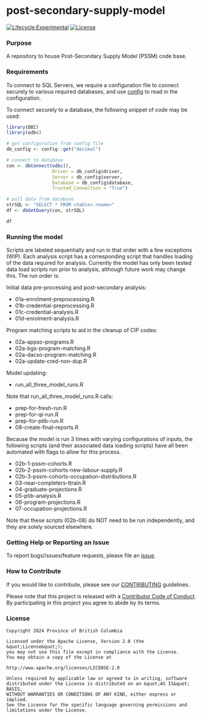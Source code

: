 # post-secondary-supply-model

<!-- badges: start -->
[![Lifecycle:Experimental](https://img.shields.io/badge/Lifecycle-Experimental-339999)](https://github.com/bcgov/repomountie/blob/master/doc/lifecycle-badges.md)
[![License](https://img.shields.io/badge/License-Apache%202.0-blue.svg)](https://opensource.org/licenses/Apache-2.0)
<!-- badges: end -->

### Purpose

A repository to house Post-Secondary Supply Model (PSSM) code base.

### Requirements

To connect to SQL Servers, we require a configuration file to connect securely to various required databases, and use [config](https://rstudio.github.io/config/) to read in the configuration. 

To connect securely to a database, the following snippet of code may be used:

```r
library(DBI)
library(odbc)

# get configuration from config file 
db_config <- config::get("decimal")

# connect to database
con <- dbConnect(odbc(),
                 Driver = db_config$driver,
                 Server = db_config$server,
                 Database = db_config$database,
                 Trusted_Connection = "True")

# pull data from database 
strSQL <- "SELECT * FROM <table>.<name>"
df <- dbGetQuery(con, strSQL)

df
```
### Running the model

Scripts are labeled sequentially and run in that order with a few exceptions (WIP).  Each analysis script has a corresponding script that 
handles loading of the data required for analysis.  Currently the model has only been tested data load scripts run prior to analysis, although future work may change this.  The run order is:

Initial data pre-processing and post-secondary analysis:

- 01a-enrolment-preprocessing.R 
- 01b-credential-preprocessing.R 
- 01c-credential-analysis.R 
- 01d-enrolment-analysis.R 

Program matching scripts to aid in the cleanup of CIP codes:

- 02a-appso-programs.R 
- 02a-bgs-program-matching.R 
- 02a-dacso-program-matching.R 
- 02a-update-cred-non-dup.R 

Model updating:

- run_all_three_model_runs.R

Note that run_all_three_model_runs.R calls:

- prep-for-fresh-run.R
- prep-for-qi-run.R
- prep-for-ptib-run.R
- 08-create-final-reports.R

Because the model is run 3 times with varying configurations of inputs, the following scripts (and their associated data loading scripts) have all been automated with flags to allow for this process.

- 02b-1-pssm-cohorts.R 
- 02b-2-pssm-cohorts-new-labour-supply.R 
- 02b-3-pssm-cohorts-occupation-distributions.R 
- 03-near-completers-ttrain.R 
- 04-graduate-projections.R 
- 05-ptib-analysis.R 
- 06-program-projections.R 
- 07-occupation-projections.R 

Note that these scripts (02b-08) do NOT need to be run independently, and they are solely sourced elsewhere. 


### Getting Help or Reporting an Issue

To report bugs/issues/feature requests, please file an [issue](https://github.com/bcgov/post-secondary-supply-model/issues).

### How to Contribute

If you would like to contribute, please see our [CONTRIBUTING](CONTRIBUTING.md) guidelines.

Please note that this project is released with a [Contributor Code of Conduct](CODE_OF_CONDUCT.md). By participating in this project you agree to abide by its terms.

### License

```
Copyright 2024 Province of British Columbia

Licensed under the Apache License, Version 2.0 (the &quot;License&quot;);
you may not use this file except in compliance with the License.
You may obtain a copy of the License at

http://www.apache.org/licenses/LICENSE-2.0

Unless required by applicable law or agreed to in writing, software distributed under the License is distributed on an &quot;AS IS&quot; BASIS,
WITHOUT WARRANTIES OR CONDITIONS OF ANY KIND, either express or implied.
See the License for the specific language governing permissions and limitations under the License.
```
